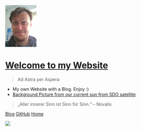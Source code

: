 
<img class="img avatar" src="./Media/Profilbild-Website-small2.jpg" alt="avatar">

# [Welcome to my Website](README.md)

> Ad Astra per Aspera

- My own Website with a Blog. Enjoy :)
- [Background Picture from our current sun from SDO satellite](https://sdo.gsfc.nasa.gov/assets/img/latest/f_094_335_193pfss_1024.jpg)

<!-- background image -->
> „Aller innerer Sinn ist Sinn für Sinn.“ – Novalis
<!--
![logo](Media/Profilbild-Website-small2.jpg)

![](https://sdo.gsfc.nasa.gov/assets/img/latest/latest_3072_0304.jpg)
![](https://sdo.gsfc.nasa.gov/assets/img/latest/latest_3072_0171.jpg)
https://sdo.gsfc.nasa.gov/assets/img/latest/f_094_335_193_1024.jpg
https://sdo.gsfc.nasa.gov/assets/img/latest/f_094_335_193pfss_1024.jpg
 -->
[Blog](Blog.md)
[GitHub](https://github.com/christiang7)
[Home](README.md)

![](https://sdo.gsfc.nasa.gov/assets/img/latest/f_094_335_193pfss_1024.jpg)